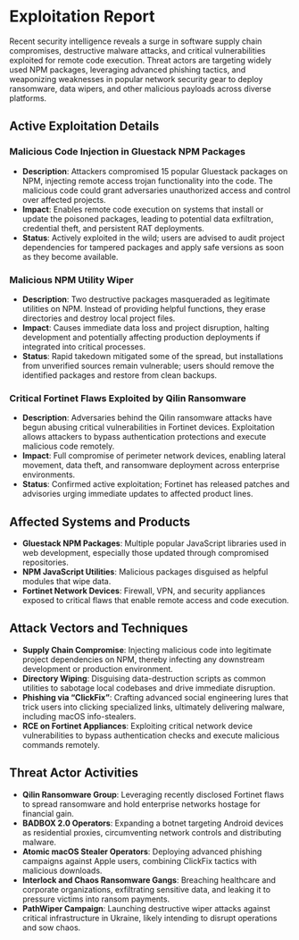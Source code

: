 # Exploitation Report

Recent security intelligence reveals a surge in software supply chain compromises, destructive malware attacks, and critical vulnerabilities exploited for remote code execution. Threat actors are targeting widely used NPM packages, leveraging advanced phishing tactics, and weaponizing weaknesses in popular network security gear to deploy ransomware, data wipers, and other malicious payloads across diverse platforms.

## Active Exploitation Details

### Malicious Code Injection in Gluestack NPM Packages
- **Description**: Attackers compromised 15 popular Gluestack packages on NPM, injecting remote access trojan functionality into the code. The malicious code could grant adversaries unauthorized access and control over affected projects.
- **Impact**: Enables remote code execution on systems that install or update the poisoned packages, leading to potential data exfiltration, credential theft, and persistent RAT deployments.
- **Status**: Actively exploited in the wild; users are advised to audit project dependencies for tampered packages and apply safe versions as soon as they become available.

### Malicious NPM Utility Wiper
- **Description**: Two destructive packages masqueraded as legitimate utilities on NPM. Instead of providing helpful functions, they erase directories and destroy local project files.
- **Impact**: Causes immediate data loss and project disruption, halting development and potentially affecting production deployments if integrated into critical processes.
- **Status**: Rapid takedown mitigated some of the spread, but installations from unverified sources remain vulnerable; users should remove the identified packages and restore from clean backups.

### Critical Fortinet Flaws Exploited by Qilin Ransomware
- **Description**: Adversaries behind the Qilin ransomware attacks have begun abusing critical vulnerabilities in Fortinet devices. Exploitation allows attackers to bypass authentication protections and execute malicious code remotely.
- **Impact**: Full compromise of perimeter network devices, enabling lateral movement, data theft, and ransomware deployment across enterprise environments.
- **Status**: Confirmed active exploitation; Fortinet has released patches and advisories urging immediate updates to affected product lines.

## Affected Systems and Products
- **Gluestack NPM Packages**: Multiple popular JavaScript libraries used in web development, especially those updated through compromised repositories.  
- **NPM JavaScript Utilities**: Malicious packages disguised as helpful modules that wipe data.  
- **Fortinet Network Devices**: Firewall, VPN, and security appliances exposed to critical flaws that enable remote access and code execution.

## Attack Vectors and Techniques
- **Supply Chain Compromise**: Injecting malicious code into legitimate project dependencies on NPM, thereby infecting any downstream development or production environment.  
- **Directory Wiping**: Disguising data-destruction scripts as common utilities to sabotage local codebases and drive immediate disruption.  
- **Phishing via “ClickFix”**: Crafting advanced social engineering lures that trick users into clicking specialized links, ultimately delivering malware, including macOS info-stealers.  
- **RCE on Fortinet Appliances**: Exploiting critical network device vulnerabilities to bypass authentication checks and execute malicious commands remotely.

## Threat Actor Activities
- **Qilin Ransomware Group**: Leveraging recently disclosed Fortinet flaws to spread ransomware and hold enterprise networks hostage for financial gain.  
- **BADBOX 2.0 Operators**: Expanding a botnet targeting Android devices as residential proxies, circumventing network controls and distributing malware.  
- **Atomic macOS Stealer Operators**: Deploying advanced phishing campaigns against Apple users, combining ClickFix tactics with malicious downloads.  
- **Interlock and Chaos Ransomware Gangs**: Breaching healthcare and corporate organizations, exfiltrating sensitive data, and leaking it to pressure victims into ransom payments.  
- **PathWiper Campaign**: Launching destructive wiper attacks against critical infrastructure in Ukraine, likely intending to disrupt operations and sow chaos.